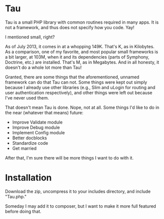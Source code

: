 Tau
===

Tau is a small PHP library with common routines required in many apps. It is not a framework, and thus does not specify
how you code. Yay!

I mentioned small, right?

As of July 2013, it comes in at a whopping 149K. That's K, as in Kilobytes. As a comparison, one of my favorite, and 
most popular small frameworks is a bit larger, at 103M, when it and its dependencies (parts of Symphony, Doctrine, etc.)
are installed. That's M, as in Megabytes. And in all honesty, it doesn't do a whole lot more than Tau!

Granted, there are some things that the aforementioned, unnamed framework can do that Tau can not. Some things
were kept out simply because I already use other libraries (e.g., Slim and uLogin for routing and user authentication
respectively), and other things were left out because I've never used them. 

That doesn't mean Tau is done. Nope, not at all. Some things I'd like to do in the near (whatever that means) future:

* Improve Validate module
* Improve Debug module
* Implement Config module
* Better docblocks
* Standardize code
* Get married

After that, I'm sure there will be more things I want to do with it.

Installation
============
Download the zip, uncompress it to your includes directory, and include "Tau.php."

Someday I may add it to composer, but I want to make it more full featured before doing that.
